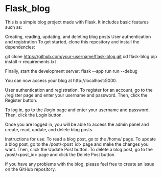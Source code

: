 # Flask_blog

This is a simple blog project made with Flask. It includes basic features such as:

Creating, reading, updating, and deleting blog posts
User authentication and registration
To get started, clone this repository and install the dependencies:

git clone https://github.com/your-username/flask-blog.git
cd flask-blog
pip install -r requirements.txt

Finally, start the development server:
flask --app run run --debug

You can now access your blog at http://localhost:5000.

User authentication and registration.
To register for an account, go to the /register page and enter your username and password. Then, click the Register button.

To log in, go to the /login page and enter your username and password. Then, click the Login button.

Once you are logged in, you will be able to access the admin panel and create, read, update, and delete blog posts.

Instructions for use:
To read a blog post, go to the /home/ page.
To update a blog post, go to the  /post/<post_id> page and make the changes you want. Then, click the Update Post button.
To delete a blog post, go to the /post/<post_id> page and click the Delete Post button.


If you have any problems with the blog, please feel free to create an issue on the GitHub repository.



